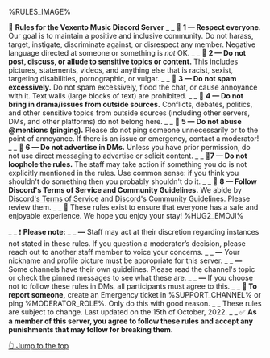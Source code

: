 %RULES_IMAGE%

🔷  __**Rules for the Vexento Music Discord Server**__
_ _
🔹 **1 — Respect everyone.**
Our goal is to maintain a positive and inclusive community. Do not harass, target, instigate, discriminate against, or disrespect any member. Negative language directed at someone or something is *not* OK.
_ _
🔹 **2 — Do not post, discuss, or allude to sensitive topics or content.**
This includes pictures, statements, videos, and anything else that is racist, sexist, targeting disabilities, pornographic, or vulgar. 
_ _
🔹 **3 — Do not spam excessively.**
Do not spam excessively, flood the chat, or cause annoyance with it. Text walls (large blocks of text) are prohibited.
_ _
🔹 **4 — Do not bring in drama/issues from outside sources.**
Conflicts, debates, politics, and other sensitive topics from outside sources (including other servers, DMs, and other platforms) do not belong here.
_ _
🔹 **5 — Do not abuse @mentions (pinging).**
Please do not ping someone unnecessarily or to the point of annoyance. If there is an issue or emergency, contact a moderator!
_ _
🔹 **6 — Do not advertise in DMs.**
Unless you have prior permission, do not use direct messaging to advertise or solicit content.
_ _
🔹**7 — Do not loophole the rules.**
The staff may take action if something you do is not explicitly mentioned in the rules. Use common sense: if you think you shouldn't do something then you probably shouldn't do it.
_ _
🔹 **8 — Follow Discord's Terms of Service and Community Guidelines.**
We abide by [Discord's Terms of Service](https://discord.com/terms) and [Discord's Community Guidelines](https://discord.com/guidelines). Please review them.
_ _
🔸 These rules exist to ensure that everyone has a safe and enjoyable experience. We hope you enjoy your stay! %HUG2_EMOJI%

_ _
❗ **Please note:**
_ _
**—** Staff may act at their discretion regarding instances not stated in these rules. If you question a moderator’s decision, please reach out to another staff member to voice your concerns.
_ _
**—** Your nickname and profile picture must be appropriate for this server.
_ _
**—** Some channels have their own guidelines. Please read the channel's topic or check the pinned messages to see what these are.
_ _
**—** If you choose not to follow these rules in DMs, all participants must agree to this.
_ _
**🚨  To report someone,** create an Emergency ticket in %SUPPORT_CHANNEL% or ping %MODERATOR_ROLE%. Only do this with good reason.
_ _
These rules are subject to change. Last updated on the 15th of October, 2022.
_ _
✅  **As a member of this server, you agree to follow these rules and accept any punishments that may follow for breaking them.**

[👆 Jump to the top](%JUMP_TO_TOP%)